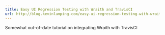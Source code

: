 ```yaml
---
title: Easy UI Regression Testing with Wraith and TravisCI
url: http://blog.kevinlamping.com/easy-ui-regression-testing-with-wraith-and-travisci/
---
```


Somewhat out-of-date tutorial on integrating Wraith with TravisCI
